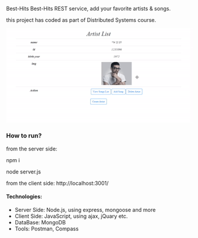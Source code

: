 Best-Hits
Best-Hits REST service, add your favorite artists & songs.

this project has coded as part of Distributed Systems course.

![](website.gif)

### How to run?
from the server side:

npm i

node server.js

from the client side: http://localhost:3001/

#### Technologies:
* Server Side: Node.js, using express, mongoose and more
* Client Side: JavaScript, using ajax, jQuary etc.
* DataBase: MongoDB
* Tools: Postman, Compass
